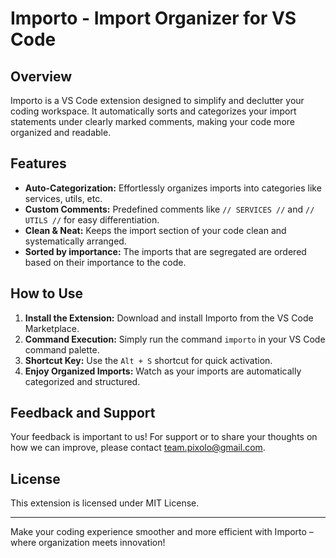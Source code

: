 # Importo - Import Organizer for VS Code

## Overview

Importo is a VS Code extension designed to simplify and declutter your coding workspace. It automatically sorts and categorizes your import statements under clearly marked comments, making your code more organized and readable.

## Features

- **Auto-Categorization:** Effortlessly organizes imports into categories like services, utils, etc.
- **Custom Comments:** Predefined comments like `// SERVICES //` and `// UTILS //` for easy differentiation.
- **Clean & Neat:** Keeps the import section of your code clean and systematically arranged.
- **Sorted by importance:** The imports that are segregated are ordered based on their importance to the code.

## How to Use

1. **Install the Extension:** Download and install Importo from the VS Code Marketplace.
2. **Command Execution:** Simply run the command `importo` in your VS Code command palette.
3. **Shortcut Key:** Use the `Alt + S` shortcut for quick activation.
4. **Enjoy Organized Imports:** Watch as your imports are automatically categorized and structured.

## Feedback and Support

Your feedback is important to us! For support or to share your thoughts on how we can improve, please contact team.pixolo@gmail.com.

## License

This extension is licensed under MIT License.

---

Make your coding experience smoother and more efficient with Importo – where organization meets innovation!
